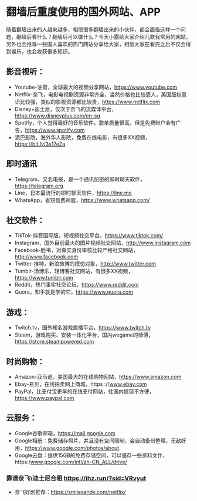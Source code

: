 # 翻墙后重度使用的国外网站、APP
随着翻墙出来的人越来越多，相信很多翻墙出来的小伙伴，都会面临这样一个问题，翻墙后看什么？翻墙后可以做什么？今天小露给大家介绍几款我常用的网站，另外也会推荐一些国人喜欢的热门网站分享给大家，相信大家在看完之后不仅会得到娱乐，也会收获很多知识。
    
## 影音视听：
- Youtube-油管，全球最大的视频分享网站，https://www.youtube.com
- Netflix-奈飞，电影电视剧资源非常齐全，当然价格也比较感人，美国版权意识比较强，类似的影视资源都比较贵，https://www.netflix.com
- Disney+迪士尼，仅次于奈飞的流媒体平台，https://www.disneyplus.com/en-sg
- Spotify，个人觉得最好的音乐软件，歌单质量很高，但是免费账户会有广告，https://www.spotify.com
- 泥巴影院，海外华人影院，免费在线电影，有很多XX视频，https://bit.ly/3s17eZa

## 即时通讯
- Telegram，又名电报，是一个通讯加密的即时聊天软件，https://telegram.org
- Line，日本最流行的即时聊天软件，https://line.me
- WhatsApp，省短信费神器，https://www.whatsapp.com/

## 社交软件：
- TikTok-抖音国际版，短视频社交平台，https://www.tiktok.com/
- Instagram，国外目前最火的图片视频社交网站，http://www.instagram.com
- Facebook-脸书，对真实身份审核比较严格社交网站，http://www.facebook.com
- Twitter-推特，新浪微博的模仿对象，http://www.twitter.com
- Tumblr-汤博乐，轻博客社交网站，有很多XX视频， https://www.tumblr.com
- Reddit，热门事实社交论坛，https://www.reddit.com
- Quora，知乎就是学的它，https://www.quora.com

## 游戏：
- Twitch.tv，国外知名游戏直播平台，https://www.twitch.tv
- Steam，游戏购买、安装一体化平台，国内wegame的师傅，https://store.steampowered.com

## 时尚购物：
- Amazon-亚马逊，美国最大的在线购物网站，https://www.amazon.com
- Ebay-易贝，在线拍卖网上商城，https ://www.ebay.com
- PayPal，比支付宝更早的在线支付网站，往国内提现不方便，https://www.paypal.com

## 云服务：
- Google谷歌邮箱，https://mail.google.com
- Google相册：免费储存照片，并且没有空间限制，会自动备份整理，无敌好用，https://www.google.com/photos/about
- Google云盘：提供15GB的免费存储空间，可以储存一些资料文件，https:/www.google.com/intl/zh-CN_ALL/drive/


### 靠谱奈飞\迪士尼合租 https://ihz.run/?sid=VRvyut
- 奈飞好剧推荐：https://smilesandy.com/netflix/
